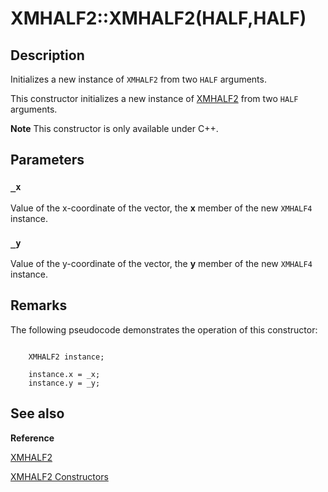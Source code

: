 # XMHALF2::XMHALF2(HALF,HALF)

## Description

Initializes a new instance of `XMHALF2` from two `HALF` arguments.

This constructor initializes a new instance of [XMHALF2](https://learn.microsoft.com/windows/desktop/api/directxpackedvector/ns-directxpackedvector-xmhalf2) from two
`HALF` arguments.

**Note** This constructor is only available under C++.

## Parameters

### `_x`

Value of the x-coordinate of the vector, the **x** member of the new
`XMHALF4` instance.

### `_y`

Value of the y-coordinate of the vector, the **y** member of the new
`XMHALF4` instance.

## Remarks

The following pseudocode demonstrates the operation of this constructor:

```

	XMHALF2 instance;

	instance.x = _x;
	instance.y = _y;

```

## See also

**Reference**

[XMHALF2](https://learn.microsoft.com/windows/desktop/api/directxpackedvector/ns-directxpackedvector-xmhalf2)

[XMHALF2 Constructors](https://learn.microsoft.com/windows/desktop/dxmath/xmhalf2-ctor)
